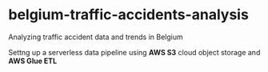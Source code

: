 # belgium-traffic-accidents-analysis
Analyzing traffic accident data and trends in Belgium


Settng up a serverless data pipeline using <b>AWS S3</b> cloud object storage and <b>AWS Glue ETL</b>

